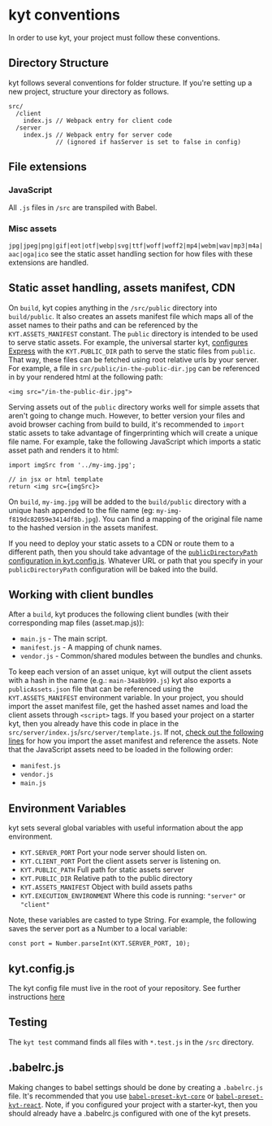# kyt conventions

In order to use kyt, your project must follow these conventions.

## Directory Structure

kyt follows several conventions for folder structure. If you're setting up a new project, structure your directory as follows.

```
src/
  /client
    index.js // Webpack entry for client code
  /server
    index.js // Webpack entry for server code
             // (ignored if hasServer is set to false in config)
```

## File extensions

### JavaScript

All `.js` files in `/src` are transpiled with Babel.

### Misc assets

`jpg|jpeg|png|gif|eot|otf|webp|svg|ttf|woff|woff2|mp4|webm|wav|mp3|m4a|aac|oga|ico` see the static asset handling section for how files with these extensions are handled.

## Static asset handling, assets manifest, CDN

On `build`, kyt copies anything in the `/src/public` directory into `build/public`. It also creates an assets manifest file which maps all of the asset names to their paths and can be referenced by the `KYT.ASSETS_MANIFEST` constant. The `public` directory is intended to be used to serve static assets. For example, the universal starter kyt, [configures Express](https://github.com/NYTimes/kyt/blob/847b229f5888de848098d168d7510f95f93e653e/packages/kyt-starter-universal/starter-src/src/server/index.js#L24) with the `KYT.PUBLIC_DIR` path to serve the static files from `public`. That way, these files can be fetched using root relative urls by your server. For example, a file in `src/public/in-the-public-dir.jpg` can be referenced in by your rendered html at the following path:

`<img src="/in-the-public-dir.jpg">`

Serving assets out of the `public` directory works well for simple assets that aren't going to change much. However, to better version your files and avoid browser caching from build to build, it's recommended to `import` static assets to take advantage of fingerprinting which will create a unique file name. For example, take the following JavaScript which imports a static asset path and renders it to html:

```
import imgSrc from '../my-img.jpg';

// in jsx or html template
return <img src={imgSrc}>

```

On `build`, `my-img.jpg` will be added to the `build/public` directory with a unique hash appended to the file name (eg: `my-img-f819dc82059e3414df8b.jpg`). You can find a mapping of the original file name to the hashed version in the assets manifest.

If you need to deploy your static assets to a CDN or route them to a different path, then you should take advantage of the [`publicDirectoryPath` configuration in kyt.config.js](/docs/kytConfig.md). Whatever URL or path that you specify in your `publicDirectoryPath` configuration will be baked into the build.

## Working with client bundles

After a `build`, kyt produces the following client bundles (with their corresponding map files (asset.map.js)):

- `main.js` - The main script.
- `manifest.js` - A mapping of chunk names.
- `vendor.js` - Common/shared modules between the bundles and chunks.

To keep each version of an asset unique, kyt will output the client assets with a hash in the name (e.g.: `main-34a8b999.js`) kyt also exports a `publicAssets.json` file that can be referenced using the `KYT.ASSETS_MANIFEST` environment variable. In your project, you should import the asset manifest file, get the hashed asset names and load the client assets through `<script>` tags. If you based your project on a starter kyt, then you already have this code in place in the `src/server/index.js`/`src/server/template.js`. If not, [check out the following lines](https://github.com/NYTimes/kyt/blob/master/packages/kyt-starter-universal/starter-src/src/server/index.js#L40-L43) for how you import the asset manifest and reference the assets. Note that the JavaScript assets need to be loaded in the following order:

- `manifest.js`
- `vendor.js`
- `main.js`

## Environment Variables

kyt sets several global variables with useful information about the app environment.

- `KYT.SERVER_PORT` Port your node server should listen on.
- `KYT.CLIENT_PORT` Port the client assets server is listening on.
- `KYT.PUBLIC_PATH` Full path for static assets server
- `KYT.PUBLIC_DIR` Relative path to the public directory
- `KYT.ASSETS_MANIFEST` Object with build assets paths
- `KYT.EXECUTION_ENVIRONMENT` Where this code is running: `"server"` or `"client"`

Note, these variables are casted to type String. For example, the following saves the server port as a Number to a local variable:

```
const port = Number.parseInt(KYT.SERVER_PORT, 10);
```

## kyt.config.js

The kyt config file must live in the root of your repository.
See further instructions [here](/docs/kytConfig.md)

## Testing

The `kyt test` command finds all files with `*.test.js` in the `/src` directory.

## .babelrc.js

Making changes to babel settings should be done by creating a `.babelrc.js` file. It's recommended that you use [`babel-preset-kyt-core`](/packages/babel-preset-kyt-core/README.md) or [`babel-preset-kyt-react`](/packages/babel-preset-kyt-react/README.md). Note, if you configured your project with a starter-kyt, then you should already have a .babelrc.js configured with one of the kyt presets.
